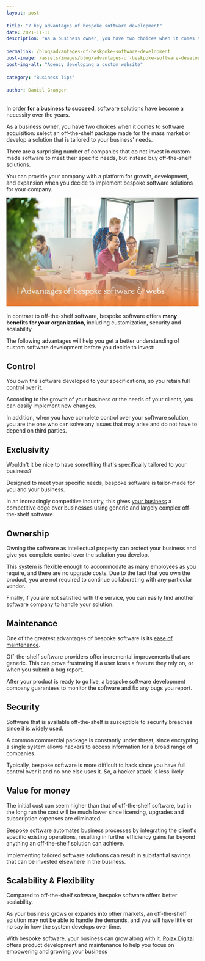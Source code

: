 ```yaml
---
layout: post

title: "7 key advantages of bespoke software development"
date: 2021-11-11
description: "As a business owner, you have two choices when it comes to software acquisition: select an off-the-shelf package made for the mass market or develop a solution that is tailored to your business' needs."

permalink: /blog/advantages-of-beskpoke-software-development
post-image: /assets/images/blog/advantages-of-beskpoke-software-development.jpg
post-img-alt: "Agency developing a custom website"

category: "Business Tips"

author: Daniel Granger
---
```



In order **for a business to succeed**, software solutions have become a necessity over the years.

As a business owner, you have two choices when it comes to software acquisition: select an off-the-shelf package made for the mass market or develop a solution that is tailored to your business' needs.

There are a surprising number of companies that do not invest in custom-made software to meet their specific needs, but instead buy off-the-shelf solutions.

You can provide your company with a platform for growth, development, and expansion when you decide to implement bespoke software solutions for your company.

![advantages-of-beskpoke-software-development.jpg](/assets/images/blog/advantages-of-beskpoke-software-development.jpg)

In contrast to off-the-shelf software, bespoke software offers **many benefits for your organization**, including customization, security and scalability.

The following advantages will help you get a better understanding of custom software development before you decide to invest:

## Control

You own the software developed to your specifications, so you retain full control over it.

According to the growth of your business or the needs of your clients, you can easily implement new changes.

In addition, when you have complete control over your software solution, you are the one who can solve any issues that may arise and do not have to depend on third parties.

## Exclusivity

Wouldn't it be nice to have something that's specifically tailored to your business?

Designed to meet your specific needs, bespoke software is tailor-made for you and your business.

In an increasingly competitive industry, this gives [your business](https://polax.co.uk/blog/why-you-need-a-website-for-your-business) a competitive edge over businesses using generic and largely complex off-the-shelf software.

## Ownership

Owning the software as intellectual property can protect your business and give you complete control over the solution you develop.

This system is flexible enough to accommodate as many employees as you require, and there are no upgrade costs. Due to the fact that you own the product, you are not required to continue collaborating with any particular vendor.

Finally, if you are not satisfied with the service, you can easily find another software company to handle your solution.

## Maintenance

One of the greatest advantages of bespoke software is its [ease of maintenance](https://polax.co.uk/blog/website-maintenance-and-management).

Off-the-shelf software providers offer incremental improvements that are generic. This can prove frustrating if a user loses a feature they rely on, or when you submit a bug report.

After your product is ready to go live, a bespoke software development company guarantees to monitor the software and fix any bugs you report.

## Security

Software that is available off-the-shelf is susceptible to security breaches since it is widely used.

A common commercial package is constantly under threat, since encrypting a single system allows hackers to access information for a broad range of companies.

Typically, bespoke software is more difficult to hack since you have full control over it and no one else uses it. So, a hacker attack is less likely.

## Value for money

The initial cost can seem higher than that of off-the-shelf software, but in the long run the cost will be much lower since licensing, upgrades and subscription expenses are eliminated.

Bespoke software automates business processes by integrating the client's specific existing operations, resulting in further efficiency gains far beyond anything an off-the-shelf solution can achieve.

Implementing tailored software solutions can result in substantial savings that can be invested elsewhere in the business.

## Scalability & Flexibility

Compared to off-the-shelf software, bespoke software offers better scalability.

As your business grows or expands into other markets, an off-the-shelf solution may not be able to handle the demands, and you will have little or no say in how the system develops over time.

With bespoke software, your business can grow along with it. [Polax Digital](https://polax.co.uk/contact) offers product development and maintenance to help you focus on empowering and growing your business